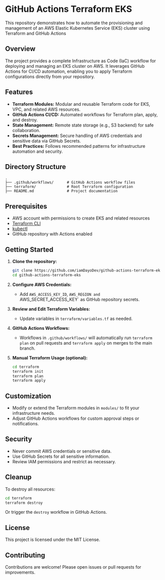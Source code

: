 # GitHub Actions Terraform EKS

This repository demonstrates how to automate the provisioning and management of an AWS Elastic Kubernetes Service (EKS) cluster using Terraform and GitHub Actions

## Overview

The project provides a complete Infrastructure as Code (IaC) workflow for deploying and managing an EKS cluster on AWS. It leverages GitHub Actions for CI/CD automation, enabling you to apply Terraform configurations directly from your repository.

## Features

- **Terraform Modules:** Modular and reusable Terraform code for EKS, VPC, and related AWS resources.
- **GitHub Actions CI/CD:** Automated workflows for Terraform plan, apply, and destroy.
- **State Management:** Remote state storage (e.g., S3 backend) for safe collaboration.
- **Secrets Management:** Secure handling of AWS credentials and sensitive data via GitHub Secrets.
- **Best Practices:** Follows recommended patterns for infrastructure automation and security.

## Directory Structure

```
.
├── .github/workflows/      # GitHub Actions workflow files
├── terraform/              # Root Terraform configuration
├── README.md               # Project documentation
```

## Prerequisites

- AWS account with permissions to create EKS and related resources
- [Terraform CLI](https://www.terraform.io/downloads.html)
- [kubectl](https://kubernetes.io/docs/tasks/tools/)
- GitHub repository with Actions enabled

## Getting Started

1. **Clone the repository:**
    ```sh
    git clone https://github.com/iamDayoDev/github-actions-terraform-eks.git
    cd github-actions-terraform-eks
    ```

2. **Configure AWS Credentials:**
    - Add `AWS_ACCESS_KEY_ID`, `AWS_REGION and `AWS_SECRET_ACCESS_KEY` as GitHub repository secrets.

3. **Review and Edit Terraform Variables:**
    - Update variables in `terraform/variables.tf` as needed.

4. **GitHub Actions Workflows:**
    - Workflows in `.github/workflows/` will automatically run `terraform plan` on pull requests and `terraform apply` on merges to the main branch.

5. **Manual Terraform Usage (optional):**
    ```sh
    cd terraform
    terraform init
    terraform plan
    terraform apply
    ```

## Customization

- Modify or extend the Terraform modules in `modules/` to fit your infrastructure needs.
- Adjust GitHub Actions workflows for custom approval steps or notifications.

## Security

- Never commit AWS credentials or sensitive data.
- Use GitHub Secrets for all sensitive information.
- Review IAM permissions and restrict as necessary.

## Cleanup

To destroy all resources:

```sh
cd terraform
terraform destroy
```
Or trigger the `destroy` workflow in GitHub Actions.

## License

This project is licensed under the MIT License.

## Contributing

Contributions are welcome! Please open issues or pull requests for improvements.
